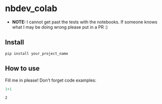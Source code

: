 nbdev_colab
================

<!-- WARNING: THIS FILE WAS AUTOGENERATED! DO NOT EDIT! -->

- **NOTE:** I cannot get past the tests with the notebooks. If someone
  knows what I may be doing wrong please put in a PR :)

## Install

`pip install your_project_name`

## How to use

Fill me in please! Don’t forget code examples:

``` python
1+1
```

    2
